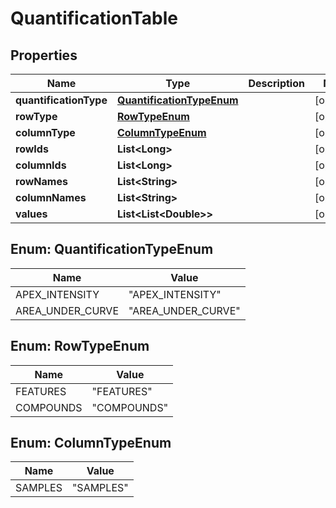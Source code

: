 

# QuantificationTable


## Properties

| Name | Type | Description | Notes |
|------------ | ------------- | ------------- | -------------|
|**quantificationType** | [**QuantificationTypeEnum**](#QuantificationTypeEnum) |  |  [optional] |
|**rowType** | [**RowTypeEnum**](#RowTypeEnum) |  |  [optional] |
|**columnType** | [**ColumnTypeEnum**](#ColumnTypeEnum) |  |  [optional] |
|**rowIds** | **List&lt;Long&gt;** |  |  [optional] |
|**columnIds** | **List&lt;Long&gt;** |  |  [optional] |
|**rowNames** | **List&lt;String&gt;** |  |  [optional] |
|**columnNames** | **List&lt;String&gt;** |  |  [optional] |
|**values** | **List&lt;List&lt;Double&gt;&gt;** |  |  [optional] |



## Enum: QuantificationTypeEnum

| Name | Value |
|---- | -----|
| APEX_INTENSITY | &quot;APEX_INTENSITY&quot; |
| AREA_UNDER_CURVE | &quot;AREA_UNDER_CURVE&quot; |



## Enum: RowTypeEnum

| Name | Value |
|---- | -----|
| FEATURES | &quot;FEATURES&quot; |
| COMPOUNDS | &quot;COMPOUNDS&quot; |



## Enum: ColumnTypeEnum

| Name | Value |
|---- | -----|
| SAMPLES | &quot;SAMPLES&quot; |




